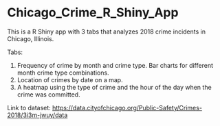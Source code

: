 # Chicago_Crime_R_Shiny_App

This is a R Shiny app with 3 tabs that analyzes 2018 crime incidents in Chicago, Illinois. 

Tabs:
1. Frequency of crime by month and crime type. Bar charts for different month crime type combinations.
2. Location of crimes by date on a map.
3. A heatmap using the type of crime and the hour of the day when the crime was committed.

Link to dataset: https://data.cityofchicago.org/Public-Safety/Crimes-2018/3i3m-jwuy/data

